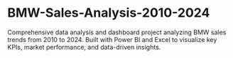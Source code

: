 # BMW-Sales-Analysis-2010-2024
Comprehensive data analysis and dashboard project analyzing BMW sales trends from 2010 to 2024. Built with Power BI and Excel to visualize key KPIs, market performance, and data-driven insights.
